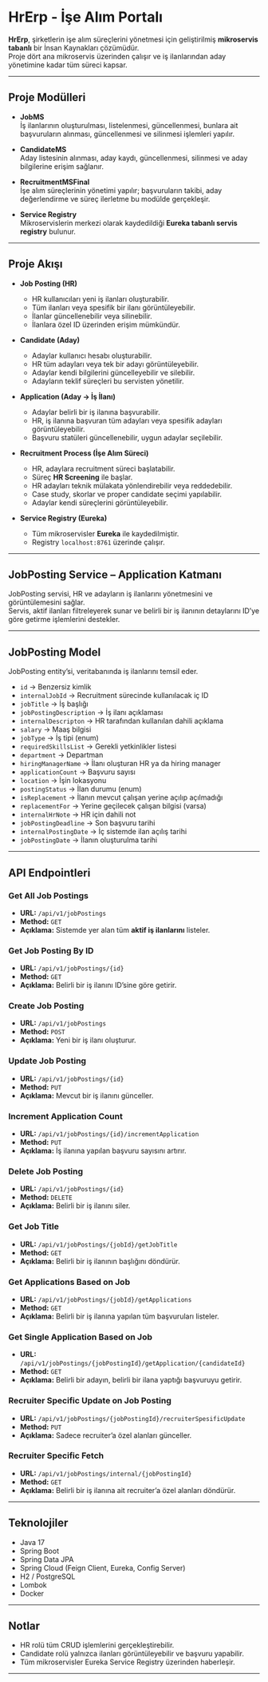 # HrErp - İşe Alım Portalı

**HrErp**, şirketlerin işe alım süreçlerini yönetmesi için geliştirilmiş **mikroservis tabanlı** bir İnsan Kaynakları çözümüdür.  
Proje dört ana mikroservis üzerinden çalışır ve iş ilanlarından aday yönetimine kadar tüm süreci kapsar.

---

##  Proje Modülleri

- **JobMS**  
  İş ilanlarının oluşturulması, listelenmesi, güncellenmesi, bunlara ait başvuruların alınması, güncellenmesi ve silinmesi işlemleri yapılır.

- **CandidateMS**  
  Aday listesinin alınması, aday kaydı, güncellenmesi, silinmesi ve aday bilgilerine erişim sağlanır.

- **RecruitmentMSFinal**  
  İşe alım süreçlerinin yönetimi yapılır; başvuruların takibi, aday değerlendirme ve süreç ilerletme bu modülde gerçekleşir.

- **Service Registry**  
  Mikroservislerin merkezi olarak kaydedildiği **Eureka tabanlı servis registry** bulunur.

---

##  Proje Akışı

- **Job Posting (HR)**  
  - HR kullanıcıları yeni iş ilanları oluşturabilir.  
  - Tüm ilanları veya spesifik bir ilanı görüntüleyebilir.  
  - İlanlar güncellenebilir veya silinebilir.  
  - İlanlara özel ID üzerinden erişim mümkündür.  

- **Candidate (Aday)**  
  - Adaylar kullanıcı hesabı oluşturabilir.  
  - HR tüm adayları veya tek bir adayı görüntüleyebilir.  
  - Adaylar kendi bilgilerini güncelleyebilir ve silebilir.  
  - Adayların teklif süreçleri bu servisten yönetilir.  

- **Application (Aday → İş İlanı)**  
  - Adaylar belirli bir iş ilanına başvurabilir.  
  - HR, iş ilanına başvuran tüm adayları veya spesifik adayları görüntüleyebilir.  
  - Başvuru statüleri güncellenebilir, uygun adaylar seçilebilir.  

- **Recruitment Process (İşe Alım Süreci)**  
  - HR, adaylara recruitment süreci başlatabilir.  
  - Süreç **HR Screening** ile başlar.  
  - HR adayları teknik mülakata yönlendirebilir veya reddedebilir.  
  - Case study, skorlar ve proper candidate seçimi yapılabilir.  
  - Adaylar kendi süreçlerini görüntüleyebilir.  

- **Service Registry (Eureka)**  
  - Tüm mikroservisler **Eureka** ile kaydedilmiştir.  
  - Registry `localhost:8761` üzerinde çalışır.  

---

##  JobPosting Service – Application Katmanı

JobPosting servisi, HR ve adayların iş ilanlarını yönetmesini ve görüntülemesini sağlar.  
Servis, aktif ilanları filtreleyerek sunar ve belirli bir iş ilanının detaylarını ID’ye göre getirme işlemlerini destekler.

---

##  JobPosting Model

JobPosting entity’si, veritabanında iş ilanlarını temsil eder.

- `id` → Benzersiz kimlik  
- `internalJobId` → Recruitment sürecinde kullanılacak iç ID  
- `jobTitle` → İş başlığı  
- `jobPostingDescription` → İş ilanı açıklaması  
- `internalDescripton` → HR tarafından kullanılan dahili açıklama  
- `salary` → Maaş bilgisi  
- `jobType` → İş tipi (enum)  
- `requiredSkillsList` → Gerekli yetkinlikler listesi  
- `department` → Departman  
- `hiringManagerName` → İlanı oluşturan HR ya da hiring manager  
- `applicationCount` → Başvuru sayısı  
- `location` → İşin lokasyonu  
- `postingStatus` → İlan durumu (enum)  
- `isReplacement` → İlanın mevcut çalışan yerine açılıp açılmadığı  
- `replacementFor` → Yerine geçilecek çalışan bilgisi (varsa)  
- `internalHrNote` → HR için dahili not  
- `jobPostingDeadline` → Son başvuru tarihi  
- `internalPostingDate` → İç sistemde ilan açılış tarihi  
- `jobPostingDate` → İlanın oluşturulma tarihi  

---

## API Endpointleri

###  Get All Job Postings
- **URL:** `/api/v1/jobPostings`  
- **Method:** `GET`  
- **Açıklama:** Sistemde yer alan tüm **aktif iş ilanlarını** listeler.  

###  Get Job Posting By ID
- **URL:** `/api/v1/jobPostings/{id}`  
- **Method:** `GET`  
- **Açıklama:** Belirli bir iş ilanını ID’sine göre getirir.  

###  Create Job Posting
- **URL:** `/api/v1/jobPostings`  
- **Method:** `POST`  
- **Açıklama:** Yeni bir iş ilanı oluşturur.  

###  Update Job Posting
- **URL:** `/api/v1/jobPostings/{id}`  
- **Method:** `PUT`  
- **Açıklama:** Mevcut bir iş ilanını günceller.  

###  Increment Application Count
- **URL:** `/api/v1/jobPostings/{id}/incrementApplication`  
- **Method:** `PUT`  
- **Açıklama:** İş ilanına yapılan başvuru sayısını artırır.  

###  Delete Job Posting
- **URL:** `/api/v1/jobPostings/{id}`  
- **Method:** `DELETE`  
- **Açıklama:** Belirli bir iş ilanını siler.  

###  Get Job Title
- **URL:** `/api/v1/jobPostings/{jobId}/getJobTitle`  
- **Method:** `GET`  
- **Açıklama:** Belirli bir iş ilanının başlığını döndürür.  

###  Get Applications Based on Job
- **URL:** `/api/v1/jobPostings/{jobId}/getApplications`  
- **Method:** `GET`  
- **Açıklama:** Belirli bir iş ilanına yapılan tüm başvuruları listeler.  

###  Get Single Application Based on Job
- **URL:** `/api/v1/jobPostings/{jobPostingId}/getApplication/{candidateId}`  
- **Method:** `GET`  
- **Açıklama:** Belirli bir adayın, belirli bir ilana yaptığı başvuruyu getirir.  

###  Recruiter Specific Update on Job Posting
- **URL:** `/api/v1/jobPostings/{jobPostingId}/recruiterSpesificUpdate`  
- **Method:** `PUT`  
- **Açıklama:** Sadece recruiter’a özel alanları günceller.  

###  Recruiter Specific Fetch
- **URL:** `/api/v1/jobPostings/internal/{jobPostingId}`  
- **Method:** `GET`  
- **Açıklama:** Belirli bir iş ilanına ait recruiter’a özel alanları döndürür.  

---

##  Teknolojiler

- Java 17  
- Spring Boot  
- Spring Data JPA  
- Spring Cloud (Feign Client, Eureka, Config Server)  
- H2 / PostgreSQL  
- Lombok  
- Docker  

---

##  Notlar

- HR rolü tüm CRUD işlemlerini gerçekleştirebilir.  
- Candidate rolü yalnızca ilanları görüntüleyebilir ve başvuru yapabilir.  
- Tüm mikroservisler Eureka Service Registry üzerinden haberleşir.  

---



